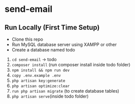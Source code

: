 ﻿# send-email
## Run Locally (First Time Setup)

- Clone this repo
- Run MySQL database server using XAMPP or other
- Create a database named todo

1. ```cd send-email``` -> todo
2. ```composer install``` (run composer install inside todo folder)
3. ```npm install && npm run dev```
4. ```copy .env.example .env```
5. ```php artisan key:generate```
6. ```php artisan optimize:clear```
7. ```run php artisan migrate``` (to create database tables)
8. ```php artisan serve```(inside todo folder)
